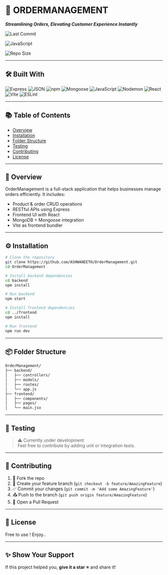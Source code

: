 
# 🚀 ORDERMANAGEMENT

_**Streamlining Orders, Elevating Customer Experience Instantly**_

![Last Commit](https://img.shields.io/github/last-commit/ASHWANEETH/OrderManagement?style=for-the-badge)

![JavaScript](https://img.shields.io/badge/language-JavaScript-yellow?style=for-the-badge)

![Repo Size](https://img.shields.io/github/repo-size/ASHWANEETH/OrderManagement?style=for-the-badge)

---

## 🛠 Built With

![Express](https://img.shields.io/badge/-Express-black?style=for-the-badge&logo=express&logoColor=white)
![JSON](https://img.shields.io/badge/-JSON-292929?style=for-the-badge&logo=json&logoColor=white)
![npm](https://img.shields.io/badge/-npm-CB3837?style=for-the-badge&logo=npm)
![Mongoose](https://img.shields.io/badge/-Mongoose-880000?style=for-the-badge&logo=mongoose)
![JavaScript](https://img.shields.io/badge/-JavaScript-F7DF1E?style=for-the-badge&logo=javascript&logoColor=black)
![Nodemon](https://img.shields.io/badge/-Nodemon-76D04B?style=for-the-badge&logo=nodemon)
![React](https://img.shields.io/badge/-React-61DAFB?style=for-the-badge&logo=react&logoColor=black)
![Vite](https://img.shields.io/badge/-Vite-646CFF?style=for-the-badge&logo=vite&logoColor=white)
![ESLint](https://img.shields.io/badge/-ESLint-4B32C3?style=for-the-badge&logo=eslint)

---

## 📚 Table of Contents

- [Overview](#-overview)
- [Installation](#️-installation)
- [Folder Structure](#-folder-structure)
- [Testing](#-testing)
- [Contributing](#-contributing)
- [License](#-license)

---

## 🚀 Overview

OrderManagement is a full-stack application that helps businesses manage orders efficiently. It includes:

- Product & order CRUD operations  
- RESTful APIs using Express  
- Frontend UI with React  
- MongoDB + Mongoose integration  
- Vite as frontend bundler  

---

## ⚙️ Installation

```bash
# Clone the repository
git clone https://github.com/ASHWANEETH/OrderManagement.git
cd OrderManagement

# Install backend dependencies
cd backend
npm install

# Run backend
npm start

# Install frontend dependencies
cd ../frontend
npm install

# Run frontend
npm run dev
```

---

## 📦 Folder Structure

```txt
OrderManagement/
├── backend/
│   ├── controllers/
│   ├── models/
│   ├── routes/
│   └── app.js
├── frontend/
│   ├── components/
│   ├── pages/
│   └── main.jsx
```

---

## 🧪 Testing

> ⚠️ Currently under development  
Feel free to contribute by adding unit or integration tests.

---

## 🤝 Contributing

1. 🍴 Fork the repo  
2. 🚀 Create your feature branch (`git checkout -b feature/AmazingFeature`)  
3. ✅ Commit your changes (`git commit -m 'Add some AmazingFeature'`)  
4. 📤 Push to the branch (`git push origin feature/AmazingFeature`)  
5. 📨 Open a Pull Request  

---

## 📝 License

Free to use ! Enjoy..

---

## ✨ Show Your Support

If this project helped you, **give it a star ⭐** and share it!
